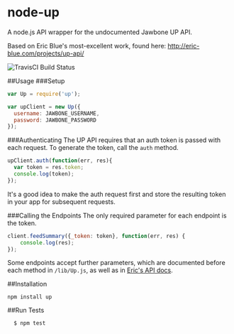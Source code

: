 # node-up

A node.js API wrapper for the undocumented Jawbone UP API.

Based on Eric Blue's most-excellent work, found here: http://eric-blue.com/projects/up-api/

![TravisCI Build Status](https://travis-ci.org/jonlong/node-up.png)

##Usage
###Setup
```js
var Up = require('up');

var upClient = new Up({
  username: JAWBONE_USERNAME,
  password: JAWBONE_PASSWORD
});
```

###Authenticating
The UP API requires that an auth token is passed with each request.  To generate the token, call the `auth` method.

```js
upClient.auth(function(err, res){
  var token = res.token;
  console.log(token);
});
```
It's a good idea to make the auth request first and store the resulting token in your app for subsequent requests.

###Calling the Endpoints
The only required parameter for each endpoint is the token.

```js
client.feedSummary({_token: token}, function(err, res) {
	console.log(res);
});
```

Some endpoints accept further parameters, which are documented before each method in `/lib/Up.js`, as well as in [Eric's API docs](http://eric-blue.com/projects/up-api/).

##Installation
```
npm install up
```

##Run Tests
``` bash
  $ npm test
```
